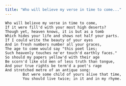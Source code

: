 ```yaml
---
title: "Who will believe my verse in time to come..."
---
```


	Who will believe my verse in time to come,
	If it were fill'd with your most high deserts?
	Though yet, heaven knows, it is but as a tomb
	Which hides your life and shows not half your parts.
	If I could write the beauty of your eyes
	And in fresh numbers number all your graces,
	The age to come would say "this poet lies;
	Such heavenly touches ne'er touch'd earthly faces."
	So should my papers yellow'd with their age
	Be scorn'd like old men of less truth than tongue,
	And your true rights be term'd a poet's rage
	And stretched metre of an antique song:
			But were some child of yours alive that time,
			You should live twice; in it and in my rhyme.

